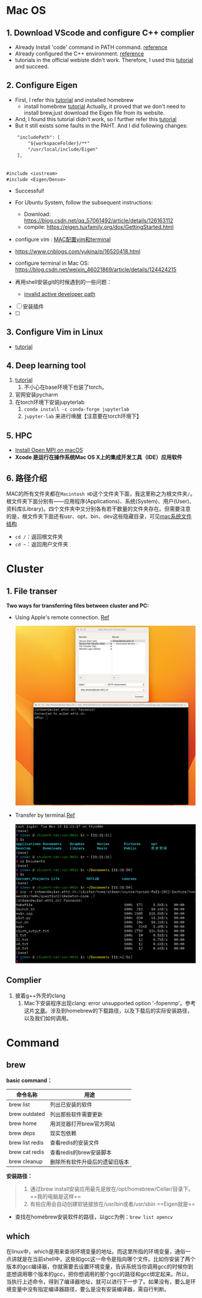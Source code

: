 # Mac OS
## 1. Download VScode and configure C++ complier
- Already Install 'code' command in PATH command. [reference](https://code.visualstudio.com/docs/setup/mac)
- Already configured the C++ environment. [reference](https://code.visualstudio.com/docs/cpp/config-clang-mac)
- tutorials in the official webiste didn't work. Therefore, I used this [tutorial](https://www.cnblogs.com/tingcc/p/16463571.html) and succeed.


## 2. Configure Eigen
- First, I refer this [tutorial](https://blog.csdn.net/weixin_39977764/article/details/113246089?spm=1001.2101.3001.6650.7&utm_medium=distribute.pc_relevant.none-task-blog-2%7Edefault%7EBlogCommendFromBaidu%7ERate-7-113246089-blog-126923477.pc_relevant_default&depth_1-utm_source=distribute.pc_relevant.none-task-blog-2%7Edefault%7EBlogCommendFromBaidu%7ERate-7-113246089-blog-126923477.pc_relevant_default&utm_relevant_index=8) and installed homebrew
	- install homebrew [tutorial](https://brew.sh/)    Actually, it proved that we don't need to install brew,just download the Eigen file from its website.
- And, I found this tutorial didn't work, so I further refer this [tutorial](https://www.pudn.com/news/63272189272bb74d44c40705.html)
- But it still exists some faults in the PAHT. And I did following changes:
```
	"includePath": [
		"${workspaceFolder}/**"
		"/usr/local/include/Eigen"
	],


#include <iostream>
#include <Eigen/Dense>
```
- Successful!

- For Ubuntu System, follow the subsequent instructions:
	- Download: https://blog.csdn.net/qq_57061492/article/details/126163112
	- compile: https://eigen.tuxfamily.org/dox/GettingStarted.html

- configure vim : [MAC配置vim和terminal](https://blog.csdn.net/moumourenaini/article/details/115541521)
- https://www.cnblogs.com/yukina/p/16520418.html
- configure terminal in Mac OS: https://blog.csdn.net/weixin_46021869/article/details/124424215
- 再用shell安装git的时候遇到的一些问题：
	- [invalid active developer path](https://apple.stackexchange.com/questions/209624/how-to-fix-homebrew-error-invalid-active-developer-path-after-upgrade-to-os-x)
- [ ] 安装插件
- [ ] 

## 3. Configure Vim in Linux
- [tutorial](https://tanqingbo.cn/Linux-Compile-C/)



## 4. Deep learning tool
1. [tutorial](https://zhuanlan.zhihu.com/p/541651316)
	1. 不小心在base环境下也装了torch。
2. 官网安装pycharm
3.  在torch环境下安装jupyterlab 
	1. `conda install -c conda-forge jupyterlab`  
	2. `jupyter-lab` 来进行唤醒【注意要在torch环境下】



## 5. HPC

- [Install Open MPI on macOS](https://www.bilibili.com/read/cv15365733/)
- **Xcode 是运行在操作系统Mac OS X上的集成开发工具（IDE）应用软件**

## 6. 路径介绍

MAC的所有文件夹都在`Macintosh HD`这个文件夹下面，我这里称之为根文件夹`/`。根文件夹下面分别有——应用程序(Applications)、系统(System)、用户(User)、资料库(Library)。四个文件夹中又分别各有若干数量的文件夹存在。但需要注意的是，根文件夹下面还有usr、opt、bin、dev这些隐藏目录，可见[mac系统文件结构](https://blog.csdn.net/hitfyb/article/details/50864705)

- `cd /`：返回根文件夹
- `cd ~`：返回用户文件夹



# Cluster

## 1. File transer

**Two ways for transferring files between cluster and PC:**

- Using Apple's remote connection. [Ref](https://blog.csdn.net/mudisheng0202/article/details/127722441)

  <img src="assets/image-20221204185854612.png" alt="image-20221204185854612" style="zoom: 50%;" />

- Transfer by terminal.[Ref](https://scicomp.ethz.ch/wiki/Storage_systems#File_transfer)

  <img src="assets/image-20221204190240004.png" alt="image-20221204190240004" style="zoom:50%;" />

## Complier

1. 披着g++外壳的clang
   1. Mac下安装程序出现clang: error unsupported option '-fopenmp'。参考这片[文章](http://events.jianshu.io/p/3ab95219f573)。涉及到homebrew的下载路径，以及下载后的实际安装路径，以及我们如何调用。



# Command

## brew

**basic command：**

| 命令名称        | 用途                           |
| --------------- | ------------------------------ |
| brew list       | 列出已安装的软件               |
| brew outdated   | 列出那些软件需要更新           |
| brew home       | 用浏览器打开brew官方网站       |
| brew deps       | 现实包依赖                     |
| brew list redis | 查看redis的安装文件            |
| brew cat redis  | 查看redis的brew安装脚本        |
| brew cleanup    | 删除所有软件升级后的遗留旧版本 |

**安装路径：**

> 1. 通过brew install安装应用最先是放在/opt/homebrew/Cellar/目录下。==我的电脑是这样==
> 2. 有些应用会自动创建软链接放在/usr/bin或者/usr/sbin ==Eigen就是==

- 查找在homebrew安装软件的路径，以gcc为例：`brew list opencv`

## which

在linux中，which是用来查询环境变量的地址。而这里所指的环境变量，通俗一点讲就是在当前shell中，这些如gcc这一命令是指向哪个文件。比如你安装了两个版本的gcc编译器，你就需要去设置环境变量，告诉系统当你调用gcc的时候你到底想调用哪个版本的gcc，把你想调用的那个gcc的路径和gcc绑定起来。所以，当执行上述命令，得到了编译器地址，就可以进行下一步了。如果没有，要么是环境变量中没有指定编译器路径，要么是没有安装编译器，需自行判断。

